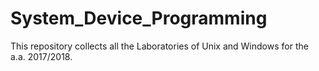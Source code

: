 # System_Device_Programming
This repository collects all the Laboratories of Unix and Windows for the
a.a. 2017/2018. 
